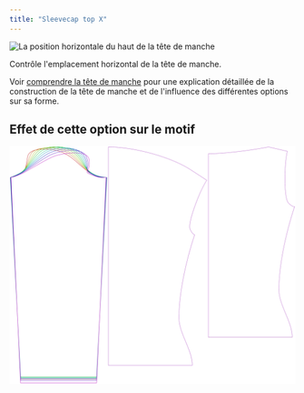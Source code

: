 ```yaml
---
title: "Sleevecap top X"
---
```


![La position horizontale du haut de la tête de manche](./sleevecaptopfactorx.svg)

Contrôle l'emplacement horizontal de la tête de manche.

<Tip>

Voir [comprendre la tête de manche](/docs/patterns/brian/options#understanding-the-sleevecap) pour une explication détaillée de la construction de la tête de manche et de l'influence des différentes options sur sa forme.

</Tip>

## Effet de cette option sur le motif

![Cette image montre l'effet de cette option en superposant plusieurs variantes qui ont une valeur différente pour cette option](diana_sleevecaptopfactorx_sample.svg "Effect of this option on the pattern")
